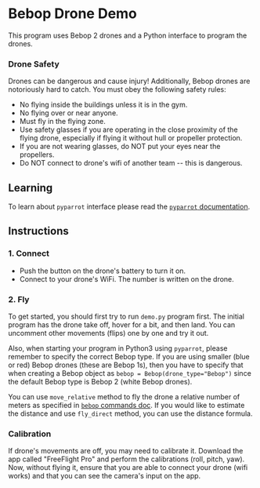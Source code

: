 # Bebop Drone Demo

This program uses Bebop 2 drones and a Python interface to program the drones.

### Drone Safety

Drones can be dangerous and cause injury! Additionally, Bebop drones are notoriously hard to catch. You must obey the following safety rules:

- No flying inside the buildings unless it is in the gym.
- No flying over or near anyone.
- Must fly in the flying zone.
- Use safety glasses if you are operating in the close proximity of the flying drone, especially if flying it without hull or propeller protection.
- If you are not wearing glasses, do NOT put your eyes near the propellers.
- Do NOT connect to drone's wifi of another team -- this is dangerous.

## Learning

To learn about `pyparrot` interface please read the [`pyparrot` documentation](https://pyparrot.readthedocs.io/en/latest/bebopcommands.html). 

## Instructions

### 1\. Connect

- Push the button on the drone's battery to turn it on.
- Connect to your drone's WiFi. The number is written on the drone.

### 2. Fly

To get started, you should first try to run `demo.py` program first. The initial program has the drone take off, hover for a bit, and then land. You can uncomment other movements (flips) one by one and try it out.

Also, when starting your program in Python3 using `pyparrot`, please remember to specify the correct Bebop type. If you are using smaller (blue or red) Bebop drones (these are Bebop 1s), then you have to specify that when creating a Bebop object as `bebop = Bebop(drone_type="Bebop")` since the default Bebop type is Bebop 2 (white Bebop drones). 

You can use `move_relative` method to fly the drone a relative number of meters as specified in [`bebop` commands doc](https://pyparrot.readthedocs.io/en/latest/bebopcommands.html). If you would like to estimate the distance and use `fly_direct` method, you can use the distance formula.

### Calibration

If drone's movements are off, you may need to calibrate it. Download the app called "FreeFlight Pro" and perform the calibrations (roll, pitch, yaw). Now, without flying it, ensure that you are able to connect your drone (wifi works) and that you can see the camera's input on the app.



